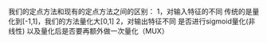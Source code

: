 我们的定点方法和现有的定点方法之间的区别：
1，对输入特征的不同
    传统的是量化到[-1,1]，我们的方法量化大[0,1]
2，对输出特征不同
    是否进行sigmoid量化(非线性)
    以及量化后是否要再额外做一次量化（MUX）
